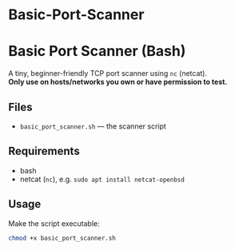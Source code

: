 # Basic-Port-Scanner
# Basic Port Scanner (Bash)

A tiny, beginner-friendly TCP port scanner using `nc` (netcat).  
**Only use on hosts/networks you own or have permission to test.**

## Files
- `basic_port_scanner.sh` — the scanner script

## Requirements
- bash
- netcat (`nc`), e.g. `sudo apt install netcat-openbsd`

## Usage
Make the script executable:
```bash
chmod +x basic_port_scanner.sh
